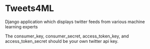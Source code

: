 # Tweets4ML
Django application which displays twitter feeds from various machine learning experts

The consumer_key, consumer_secret, access_token_key, and access_token_secret should be your own twitter api key.
